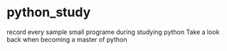# python_study
record every sample small programe during studying python
Take a look back when becoming a master of python
